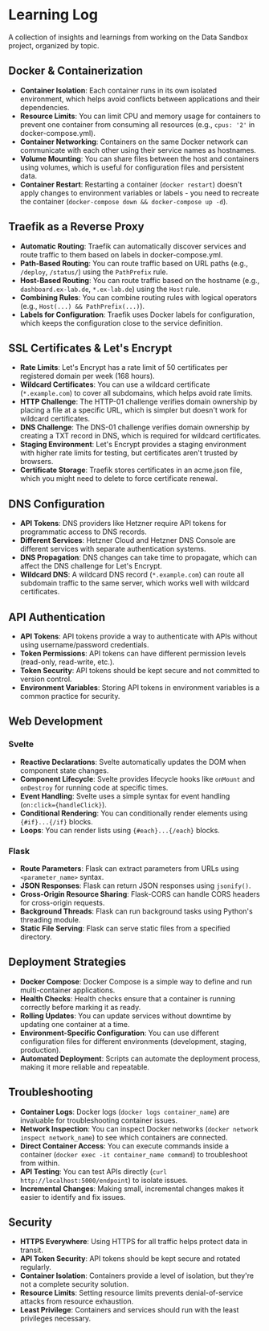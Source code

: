 # Learning Log

A collection of insights and learnings from working on the Data Sandbox project, organized by topic.

## Docker & Containerization

- **Container Isolation**: Each container runs in its own isolated environment, which helps avoid conflicts between applications and their dependencies.
- **Resource Limits**: You can limit CPU and memory usage for containers to prevent one container from consuming all resources (e.g., `cpus: '2'` in docker-compose.yml).
- **Container Networking**: Containers on the same Docker network can communicate with each other using their service names as hostnames.
- **Volume Mounting**: You can share files between the host and containers using volumes, which is useful for configuration files and persistent data.
- **Container Restart**: Restarting a container (`docker restart`) doesn't apply changes to environment variables or labels - you need to recreate the container (`docker-compose down && docker-compose up -d`).

## Traefik as a Reverse Proxy

- **Automatic Routing**: Traefik can automatically discover services and route traffic to them based on labels in docker-compose.yml.
- **Path-Based Routing**: You can route traffic based on URL paths (e.g., `/deploy`, `/status/`) using the `PathPrefix` rule.
- **Host-Based Routing**: You can route traffic based on the hostname (e.g., `dashboard.ex-lab.de`, `*.ex-lab.de`) using the `Host` rule.
- **Combining Rules**: You can combine routing rules with logical operators (e.g., `Host(...) && PathPrefix(...)`).
- **Labels for Configuration**: Traefik uses Docker labels for configuration, which keeps the configuration close to the service definition.

## SSL Certificates & Let's Encrypt

- **Rate Limits**: Let's Encrypt has a rate limit of 50 certificates per registered domain per week (168 hours).
- **Wildcard Certificates**: You can use a wildcard certificate (`*.example.com`) to cover all subdomains, which helps avoid rate limits.
- **HTTP Challenge**: The HTTP-01 challenge verifies domain ownership by placing a file at a specific URL, which is simpler but doesn't work for wildcard certificates.
- **DNS Challenge**: The DNS-01 challenge verifies domain ownership by creating a TXT record in DNS, which is required for wildcard certificates.
- **Staging Environment**: Let's Encrypt provides a staging environment with higher rate limits for testing, but certificates aren't trusted by browsers.
- **Certificate Storage**: Traefik stores certificates in an acme.json file, which you might need to delete to force certificate renewal.

## DNS Configuration

- **API Tokens**: DNS providers like Hetzner require API tokens for programmatic access to DNS records.
- **Different Services**: Hetzner Cloud and Hetzner DNS Console are different services with separate authentication systems.
- **DNS Propagation**: DNS changes can take time to propagate, which can affect the DNS challenge for Let's Encrypt.
- **Wildcard DNS**: A wildcard DNS record (`*.example.com`) can route all subdomain traffic to the same server, which works well with wildcard certificates.

## API Authentication

- **API Tokens**: API tokens provide a way to authenticate with APIs without using username/password credentials.
- **Token Permissions**: API tokens can have different permission levels (read-only, read-write, etc.).
- **Token Security**: API tokens should be kept secure and not committed to version control.
- **Environment Variables**: Storing API tokens in environment variables is a common practice for security.

## Web Development

### Svelte

- **Reactive Declarations**: Svelte automatically updates the DOM when component state changes.
- **Component Lifecycle**: Svelte provides lifecycle hooks like `onMount` and `onDestroy` for running code at specific times.
- **Event Handling**: Svelte uses a simple syntax for event handling (`on:click={handleClick}`).
- **Conditional Rendering**: You can conditionally render elements using `{#if}...{/if}` blocks.
- **Loops**: You can render lists using `{#each}...{/each}` blocks.

### Flask

- **Route Parameters**: Flask can extract parameters from URLs using `<parameter_name>` syntax.
- **JSON Responses**: Flask can return JSON responses using `jsonify()`.
- **Cross-Origin Resource Sharing**: Flask-CORS can handle CORS headers for cross-origin requests.
- **Background Threads**: Flask can run background tasks using Python's threading module.
- **Static File Serving**: Flask can serve static files from a specified directory.

## Deployment Strategies

- **Docker Compose**: Docker Compose is a simple way to define and run multi-container applications.
- **Health Checks**: Health checks ensure that a container is running correctly before marking it as ready.
- **Rolling Updates**: You can update services without downtime by updating one container at a time.
- **Environment-Specific Configuration**: You can use different configuration files for different environments (development, staging, production).
- **Automated Deployment**: Scripts can automate the deployment process, making it more reliable and repeatable.

## Troubleshooting

- **Container Logs**: Docker logs (`docker logs container_name`) are invaluable for troubleshooting container issues.
- **Network Inspection**: You can inspect Docker networks (`docker network inspect network_name`) to see which containers are connected.
- **Direct Container Access**: You can execute commands inside a container (`docker exec -it container_name command`) to troubleshoot from within.
- **API Testing**: You can test APIs directly (`curl http://localhost:5000/endpoint`) to isolate issues.
- **Incremental Changes**: Making small, incremental changes makes it easier to identify and fix issues.

## Security

- **HTTPS Everywhere**: Using HTTPS for all traffic helps protect data in transit.
- **API Token Security**: API tokens should be kept secure and rotated regularly.
- **Container Isolation**: Containers provide a level of isolation, but they're not a complete security solution.
- **Resource Limits**: Setting resource limits prevents denial-of-service attacks from resource exhaustion.
- **Least Privilege**: Containers and services should run with the least privileges necessary.
